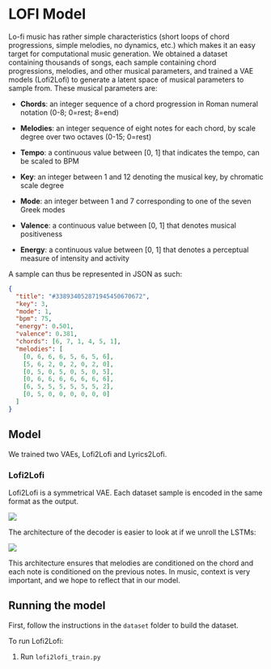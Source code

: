 # LOFI Model

Lo-fi music has rather simple characteristics (short loops of chord progressions, simple melodies, no dynamics, etc.) which makes it an easy target for computational music generation. We obtained a dataset containing thousands of songs, each sample containing chord progressions, melodies, and other musical parameters, and trained a VAE models (Lofi2Lofi) to generate a latent space of musical parameters to sample from. These musical parameters are:

* **Chords**: an integer sequence of a chord progression in Roman numeral notation (0-8; 0=rest; 8=end)

* **Melodies**: an integer sequence of eight notes for each chord, by scale degree over two octaves (0-15; 0=rest)

* **Tempo**: a continuous value between [0, 1] that indicates the tempo, can be scaled to BPM

* **Key**: an integer between 1 and 12 denoting the musical key, by chromatic scale degree

* **Mode**: an integer between 1 and 7 corresponding to one of the seven Greek modes

* **Valence**: a continuous value between [0, 1] that denotes musical positiveness

* **Energy**: a continuous value between [0, 1] that denotes a perceptual measure of intensity and activity

A sample can thus be represented in JSON as such:

```json
{
  "title": "#338934052871945450670672",
  "key": 3,
  "mode": 1,
  "bpm": 75,
  "energy": 0.501,
  "valence": 0.381,
  "chords": [6, 7, 1, 4, 5, 1],
  "melodies": [
    [0, 6, 6, 6, 5, 6, 5, 6],
    [5, 6, 2, 0, 2, 0, 2, 0],
    [0, 5, 0, 5, 0, 5, 0, 5],
    [0, 6, 6, 6, 6, 6, 6, 6],
    [6, 5, 5, 5, 5, 5, 5, 2],
    [0, 5, 0, 0, 0, 0, 0, 0]
  ]
}
```

## Model

We trained two VAEs, Lofi2Lofi and Lyrics2Lofi.

### Lofi2Lofi

Lofi2Lofi is a symmetrical VAE. Each dataset sample is encoded in the same format as the output.

![](https://svgshare.com/i/ZF5.svg)

The architecture of the decoder is easier to look at if we unroll the LSTMs:

![](https://svgshare.com/i/ZEy.svg)

This architecture ensures that melodies are conditioned on the chord and each note is conditioned on the previous notes. In music, context is very important, and we hope to reflect that in our model.

## Running the model

First, follow the instructions in the `dataset` folder to build the dataset.

To run Lofi2Lofi:

1. Run `lofi2lofi_train.py`


